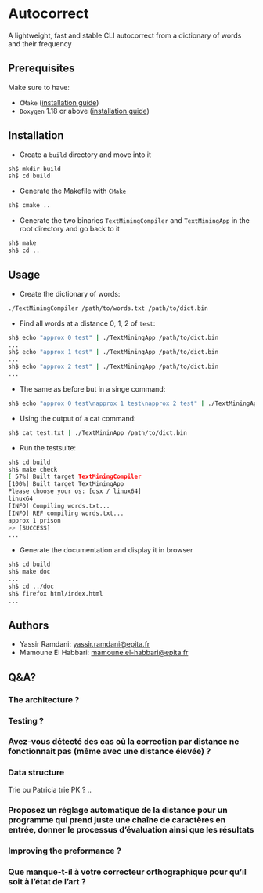 # Autocorrect
A lightweight, fast and stable CLI autocorrect from a dictionary of words and their frequency

## Prerequisites
Make sure to have:
- `CMake` ([installation guide](https://cmake.org/install/))
- `Doxygen` 1.18 or above ([installation guide](https://www.doxygen.nl/manual/install.html))

## Installation
- Create a `build` directory and move into it
``` sh
sh$ mkdir build
sh$ cd build
```
- Generate the Makefile with `CMake`
``` sh
sh$ cmake ..
```
- Generate the two binaries `TextMiningCompiler` and `TextMiningApp` in the root directory and go back to it
``` sh
sh$ make
sh$ cd ..
```

## Usage
- Create the dictionary of words:
``` sh
./TextMiningCompiler /path/to/words.txt /path/to/dict.bin
```
- Find all words at a distance 0, 1, 2 of `test`:
``` sh
sh$ echo "approx 0 test" | ./TextMiningApp /path/to/dict.bin
...
sh$ echo "approx 1 test" | ./TextMiningApp /path/to/dict.bin
...
sh$ echo "approx 2 test" | ./TextMiningApp /path/to/dict.bin
...
```
- The same as before but in a singe command:
``` sh
sh$ echo "approx 0 test\napprox 1 test\napprox 2 test" | ./TextMiningApp path/to/dict.bin
```
- Using the output of a cat command:
``` sh
sh$ cat test.txt | ./TextMininApp /path/to/dict.bin
```
- Run the testsuite:
``` sh
sh$ cd build
sh$ make check
[ 57%] Built target TextMiningCompiler
[100%] Built target TextMiningApp
Please choose your os: [osx / linux64]
linux64
[INFO] Compiling words.txt...
[INFO] REF compiling words.txt...
approx 1 prison
>> [SUCCESS]
...
```
- Generate the documentation and display it in browser
``` sh
sh$ cd build
sh$ make doc
...
sh$ cd ../doc
sh$ firefox html/index.html
...
```

## Authors
- Yassir Ramdani: yassir.ramdani@epita.fr
- Mamoune El Habbari: mamoune.el-habbari@epita.fr

## Q&A?

### The architecture ?

### Testing ?

### Avez-vous détecté des cas où la correction par distance ne fonctionnait pas (même avec une distance élevée) ?

### Data structure
Trie ou Patricia trie
PK ? ..

### Proposez un réglage automatique de la distance pour un programme qui prend juste une chaîne de caractères en entrée, donner le processus d’évaluation ainsi que les résultats

### Improving the preformance ?

### Que manque-t-il à votre correcteur orthographique pour qu’il soit à l’état de l’art ?
